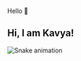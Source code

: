 Hello 👋
## Hi, I am Kavya! 


![Snake animation](https://github.com/eagrundy/kavya4kavya/blob/output/github-contribution-grid-snake.svg)
